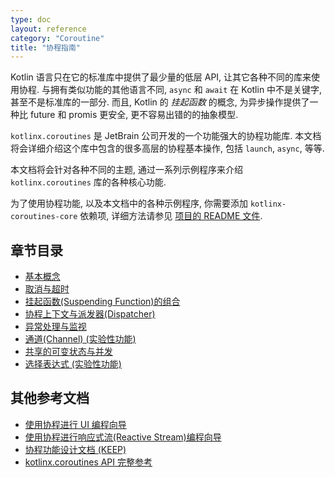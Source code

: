 ```yaml
---
type: doc
layout: reference
category: "Coroutine"
title: "协程指南"
---
```


Kotlin 语言只在它的标准库中提供了最少量的低层 API, 让其它各种不同的库来使用协程.
与拥有类似功能的其他语言不同, `async` 和 `await` 在 Kotlin 中不是关键字, 甚至不是标准库的一部分.
而且, Kotlin 的 _挂起函数_ 的概念, 为异步操作提供了一种比 future 和 promis 更安全, 更不容易出错的的抽象模型.

`kotlinx.coroutines` 是 JetBrain 公司开发的一个功能强大的协程功能库. 本文档将会详细介绍这个库中包含的很多高层的协程基本操作, 包括 `launch`, `async`, 等等.

本文档将会针对各种不同的主题, 通过一系列示例程序来介绍 `kotlinx.coroutines` 库的各种核心功能.

为了使用协程功能, 以及本文档中的各种示例程序, 你需要添加 `kotlinx-coroutines-core` 依赖项, 详细方法请参见 [项目的 README 文件](https://github.com/kotlin/kotlinx.coroutines/blob/master/README.md#using-in-your-projects).

## 章节目录

* [基本概念](basics.html)
* [取消与超时](cancellation-and-timeouts.html)
* [挂起函数(Suspending Function)的组合](composing-suspending-functions.html)
* [协程上下文与派发器(Dispatcher)](coroutine-context-and-dispatchers.html)
* [异常处理与监视](exception-handling.html)
* [通道(Channel) (实验性功能)](channels.html)
* [共享的可变状态与并发](shared-mutable-state-and-concurrency.html)
* [选择表达式 (实验性功能)](select-expression.html)

## 其他参考文档

* [使用协程进行 UI 编程向导](https://github.com/kotlin/kotlinx.coroutines/blob/master/ui/coroutines-guide-ui.md)
* [使用协程进行响应式流(Reactive Stream)编程向导](https://github.com/kotlin/kotlinx.coroutines/blob/master/reactive/coroutines-guide-reactive.md)
* [协程功能设计文档 (KEEP)](https://github.com/Kotlin/kotlin-coroutines/blob/master/kotlin-coroutines-informal.md)
* [kotlinx.coroutines API 完整参考](http://kotlin.github.io/kotlinx.coroutines)
